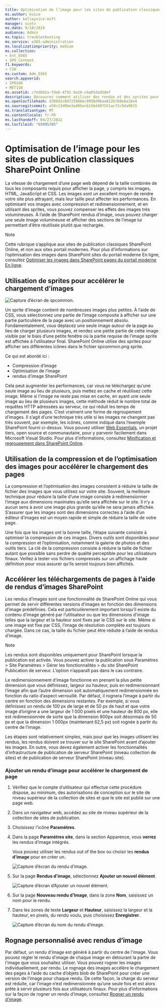```yaml
---
title: Optimisation de l’image pour les sites de publication classiques SharePoint Online
ms.author: kvice
author: kelleyvice-msft
manager: scotv
ms.date: 9/18/2019
audience: Admin
ms.topic: troubleshooting
ms.service: o365-administration
ms.localizationpriority: medium
ms.collection:
- Ent_O365
- SPO_Content
f1.keywords:
- CSH
ms.custom: Adm_O365
search.appverid:
- SPO160
- MET150
ms.assetid: c7edb02a-fdab-4f91-9a20-cba01dad28ef
description: Découvrez comment utiliser des rendus et des sprites pour améliorer les performances des images sur vos sites de publication classiques SharePoint Online.
ms.openlocfilehash: d309d2c0d725988ec9958d96ae812b760e8a16e4
ms.sourcegitcommit: e50c13d9be3ed05ecb156d497551acf2c9da9015
ms.translationtype: MT
ms.contentlocale: fr-FR
ms.lasthandoff: 04/27/2022
ms.locfileid: "65095705"
---
```

# <a name="image-optimization-for-sharepoint-online-classic-publishing-sites"></a>Optimisation de l’image pour les sites de publication classiques SharePoint Online

La vitesse de chargement d’une page web dépend de la taille combinée de tous les composants requis pour afficher la page, y compris les images, HTML, JavaScript et CSS. Les images sont un excellent moyen de rendre votre site plus attrayant, mais leur taille peut affecter les performances. En optimisant vos images avec compression et redimensionnement, et en utilisant des sprites, vous pouvez compenser les effets des images très volumineuses. À l’aide de SharePoint rendus d’image, vous pouvez charger une seule image volumineuse et afficher des sections de l’image lui permettant d’être réutilisée plutôt que rechargée.

>[!NOTE]
>Cette rubrique s’applique aux sites de publication classiques SharePoint Online, et non aux sites portail modernes. Pour plus d’informations sur l’optimisation des images dans SharePoint sites du portail moderne En ligne, consultez [Optimiser les images dans SharePoint pages du portail moderne En ligne](modern-image-optimization.md).
  
## <a name="using-sprites-to-speed-up-image-loading"></a>Utilisation de sprites pour accélérer le chargement d’images

![Capture d’écran de spcommon.](../media/cc5cdee1-8e54-4537-9a8a-8854f4ee849f.png)

Un sprite d’image contient de nombreuses images plus petites. À l’aide de CSS, vous sélectionnez une partie de l’image composite à afficher sur une partie particulière de la page avec un positionnement absolu. Fondamentalement, vous déplacez une seule image autour de la page au lieu de charger plusieurs images, et rendez une petite partie de cette image visible par le biais d’une petite fenêtre où la partie requise de l’image sprite est affichée à l’utilisateur final. SharePoint Online utilise des sprites pour afficher ses différentes icônes dans le fichier spcommon.png sprite.

Ce qui est abordé ici :
- Compression d’image
- Optimisation de l’image
- rendus d’image SharePoint
   
Cela peut augmenter les performances, car vous ne téléchargez qu’une seule image au lieu de plusieurs, puis mettez en cache et réutilisez cette image. Même si l’image ne reste pas mise en cache, en ayant une seule image au lieu de plusieurs images, cette méthode réduit le nombre total de requêtes HTTP adressées au serveur, ce qui réduit les temps de chargement des pages. C’est vraiment une forme de regroupement d’images. Il s’agit d’une technique très utile si les images ne changent pas très souvent, par exemple, les icônes, comme indiqué dans l’exemple SharePoint fourni ci-dessus. Vous pouvez utiliser [Web Essentials](https://vswebessentials.com/), un projet tiers, open source et communautaire, pour y parvenir facilement dans Microsoft Visual Studio. Pour plus d’informations, consultez [Minification et regroupement dans SharePoint Online](./minification-and-bundling-in-sharepoint-online.md).
  
## <a name="using-image-compression-and-optimization-to-speed-up-page-loading"></a>Utilisation de la compression et de l’optimisation des images pour accélérer le chargement des pages

La compression et l’optimisation des images consistent à réduire la taille de fichier des images que vous utilisez sur votre site. Souvent, la meilleure technique pour réduire la taille d’une image consiste à redimensionner l’image aux dimensions maximales qu’elle sera affichée sur le site. Il n’y a aucun sens à avoir une image plus grande qu’elle ne sera jamais affichée. S’assurer que les images sont des dimensions correctes à l’aide d’un éditeur d’images est un moyen rapide et simple de réduire la taille de votre page.
  
Une fois que les images ont la bonne taille, l’étape suivante consiste à optimiser la compression de ces images. Divers outils sont disponibles pour la compression et l’optimisation, notamment la galerie de photos et des outils tiers. La clé de la compression consiste à réduire la taille de fichier autant que possible sans perdre de qualité perceptible pour les utilisateurs finaux. Veillez à tester vos fichiers compressés sur un affichage haute définition pour vous assurer qu’ils seront toujours bien affichés.
  
## <a name="speed-up-page-downloads-by-using-sharepoint-image-renditions"></a>Accélérer les téléchargements de pages à l’aide de rendus d’images SharePoint

Les rendus d’images sont une fonctionnalité de SharePoint Online qui vous permet de servir différentes versions d’images en fonction des dimensions d’image prédéfinies. Cela est particulièrement important lorsqu’il existe du contenu d’image généré par l’utilisateur ou que les dimensions d’image telles que la largeur et la hauteur sont fixes par le CSS sur le site. Même si une image est fixe par CSS, l’image de résolution complète est toujours chargée. Dans ce cas, la taille du fichier peut être réduite à l’aide de rendus d’image.
  
> [!NOTE]
> Les rendus sont disponibles uniquement pour SharePoint lorsque la publication est activée. Vous pouvez activer la publication sous Paramètres \> Site Paramètres \> Gérer les fonctionnalités \> du site SharePoint Publication de serveur. L’option n’apparaît pas dans le cas contraire.
  
Le redimensionnement d’image fonctionne en prenant la plus petite dimension que vous définissez, largeur ou hauteur, puis en redimensionnant l’image afin que l’autre dimension soit automatiquement redimensionnée en fonction du ratio d’aspect verrouillé. Par défaut, il rognera l’image à partir du centre en fonction des dimensions restantes. Par exemple, si vous définissez un rendu de 100 px de large et de 50 px de haut et que votre image d’origine a une largeur de 1 000 pixels et une hauteur de 800 px, elle est redimensionnée de sorte que la dimension 800px soit désormais de 50 px et que la dimension 1 000px (maintenant 62,5 px) soit rognée à partir du centre de l’image.
  
Les étapes sont relativement simples, mais pour que les images utilisent les rendus, les rendus doivent se trouver sur le site SharePoint avant d’ajouter les images. En outre, vous devez également activer les fonctionnalités d’infrastructure de publication de serveur SharePoint (niveau collection de sites) et de publication de serveur SharePoint (niveau site).
  
### <a name="add-an-image-rendition-to-speed-up-page-loading"></a>Ajouter un rendu d’image pour accélérer le chargement de page
  
1. Vérifiez que le compte d’utilisateur qui effectue cette procédure dispose, au minimum, des autorisations de conception sur le site de niveau supérieur de la collection de sites et que le site est publié sur une page web.

2. Dans un navigateur web, accédez au site de niveau supérieur de la collection de sites de publication.

3. Choisissez l'icône **Paramètres**.

4. Dans la page **Paramètres site**, dans la section Apparence, vous **verrez** les rendus d’image intégrés.

    Vous pouvez utiliser les rendus out of the box ou choisir les **rendus d’image** pour en créer un.

    ![Capture d’écran du rendu d’image.](../media/eaae0d53-657d-47ef-b687-65c5167eae4d.PNG)
  
5. Sur la page **Rendus d’image**, sélectionnez **Ajouter un nouvel élément**.

    ![Capture d’écran d’Ajouter un nouvel élément.](../media/8cede22e-52bf-4d9d-99cb-162f2f6ce92b.PNG)
  
6. Sur la page **Nouveau rendu d'Image**, dans la zone **Nom**, saisissez un nom pour le rendu.

7. Dans les zones de texte **Largeur** et **Hauteur**, saisissez la largeur et la hauteur, en pixels, du rendu voulu, puis choisissez **Enregistrer**.

    ![Capture d’écran du nom du rendu d’image.](../media/5a6119ed-c163-40df-a4db-ec629d15607d.PNG)
  
## <a name="custom-cropping-with-image-renditions"></a>Rognage personnalisé avec rendus d’image

Par défaut, un rendu d'image est généré à partir du centre de l'image. Vous pouvez régler le rendu d'image de chaque image en détourant la partie de l'image que vous souhaitez utiliser. Vous pouvez rogner les images individuellement, par rendu. Le rognage des images accélère le chargement des pages à l’aide du cache d’objets blob de SharePoint pour créer une version de l’image pour chaque rendu. De cette façon, la charge du serveur est réduite, car l’image n’est redimensionnée qu’une seule fois et est alors prête à servir plusieurs fois aux utilisateurs finaux. Pour plus d’informations sur la façon de rogner un rendu d’image, consultez [Rogner un rendu d’image](/sharepoint/dev/general-development/sharepoint-design-manager-device-channels).
